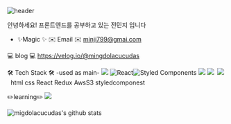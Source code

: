 ![header](https://capsule-render.vercel.app/api?type=Waving&color=auto&height=300&section=header&text=welcome&desc=minji's%20github%20profile&descAlign=70&descAlignY=65&fontSize=90)

안녕하세요! 
프론트엔드를 공부하고 있는 전민지 입니다
- ✨Magic ✨
✉️ Email ✉️
minji799@gmai.com

💻 blog 💻 
https://velog.io/@mingdolacucudas

🛠 Tech Stack 🛠
-used as main- 
<img src="https://img.shields.io/badge/JavaScript-F7DF1E?style=for-the-badge&logo=JavaScript&logoColor=black"/>
![React](https://img.shields.io/badge/react-%2320232a.svg?style=for-the-badge&logo=react&logoColor=%2361DAFB)![Styled Components](https://img.shields.io/badge/styled--components-DB7093?style=for-the-badge&logo=styled-components&logoColor=white)
<img src="https://img.shields.io/badge/Redux Toolkit-764ABC?style=for-the-badge&logo=Redux&logoColor=white"/>
<img src="https://img.shields.io/badge/Amazon S3-569A31?style=for-the-badge&logo=Amazon S3&logoColor=white"/>&nbsp;
<img src="https://img.shields.io/badge/Amazon CloudFront-232F3E?style=for-the-badge&logo=Amazon AWS&logoColor=white"/>&nbsp;
html css React Redux AwsS3 styledcomponest

<!-- -used at least once-
react-query Aws cloudfront 
<img src="https://img.shields.io/badge/GitHub Actions-2088FF?style=for-the-badge&logo=GitHub Actions&logoColor=white"/><img src="https://img.shields.io/badge/jQuery-2088FF?style=for-the-badge&logo=jQuery&logoColor=white"/>
<img src="https://img.shields.io/badge/react-Query-2088FF?style=for-the-badge&logo=react-query&logoColor=white"/>
 -->
✏️learning✏️
<img src="https://img.shields.io/badge/typescript-569A31?style=for-the-badge&logo=typescript&logoColor=white"/>&nbsp;



![migdolacucudas's github stats](https://github-readme-stats.vercel.app/api?username=mingdolacucudas&show_icons=true)


